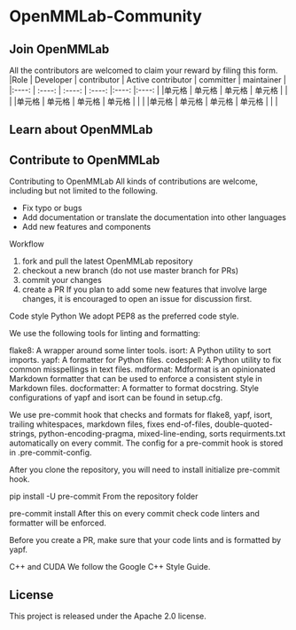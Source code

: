 # OpenMMLab-Community

## Join OpenMMLab
 All the contributors are welcomed to claim your reward by filing this form.
|Role     | Developer | contributor | Active contributor | committer | maintainer | 
|:----:   | :----:    | :----:      | :----:             |:----:     |:----:      |
|单元格    | 单元格     | 单元格       | 单元格              |           |            |
|单元格    | 单元格     | 单元格       | 单元格              |           |            | 
|单元格    | 单元格     | 单元格       | 单元格              |           |            |
## Learn about OpenMMLab


## Contribute to OpenMMLab
Contributing to OpenMMLab
All kinds of contributions are welcome, including but not limited to the following.

* Fix typo or bugs
* Add documentation or translate the documentation into other languages
* Add new features and components

Workflow
1. fork and pull the latest OpenMMLab repository
2. checkout a new branch (do not use master branch for PRs)
3. commit your changes
4. create a PR
    If you plan to add some new features that involve large changes, it is encouraged to open an issue for discussion first.

Code style
Python
We adopt PEP8 as the preferred code style.

We use the following tools for linting and formatting:

flake8: A wrapper around some linter tools.
isort: A Python utility to sort imports.
yapf: A formatter for Python files.
codespell: A Python utility to fix common misspellings in text files.
mdformat: Mdformat is an opinionated Markdown formatter that can be used to enforce a consistent style in Markdown files.
docformatter: A formatter to format docstring.
Style configurations of yapf and isort can be found in setup.cfg.

We use pre-commit hook that checks and formats for flake8, yapf, isort, trailing whitespaces, markdown files, fixes end-of-files, double-quoted-strings, python-encoding-pragma, mixed-line-ending, sorts requirments.txt automatically on every commit. The config for a pre-commit hook is stored in .pre-commit-config.

After you clone the repository, you will need to install initialize pre-commit hook.

pip install -U pre-commit
From the repository folder

pre-commit install
After this on every commit check code linters and formatter will be enforced.

Before you create a PR, make sure that your code lints and is formatted by yapf.

C++ and CUDA
We follow the Google C++ Style Guide.

## License
This project is released under the Apache 2.0 license.

